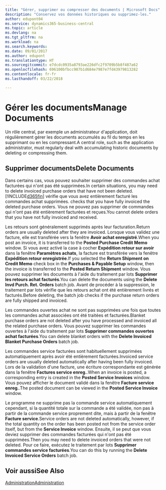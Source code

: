 ```yaml
---
title: "Gérer, supprimer ou compresser des documents | Microsoft Docs"
description: "Conservez vos données historiques ou supprimez-les."
author: edupont04
ms.service: dynamics365-business-central
ms.topic: article
ms.devlang: na
ms.tgt_pltfrm: na
ms.workload: na
ms.search.keywords: 
ms.date: 09/01/2017
ms.author: edupont
ms.translationtype: HT
ms.sourcegitcommit: e7dcdc0935a8793ae226dfc2f9709b5b8f487a62
ms.openlocfilehash: 696100bfbcc987b1d684e7987e7fd43979813282
ms.contentlocale: fr-fr
ms.lasthandoff: 03/22/2018

---
```

# <a name="manage-documents"></a><span data-ttu-id="09106-103">Gérer les documents</span><span class="sxs-lookup"><span data-stu-id="09106-103">Manage Documents</span></span>
<span data-ttu-id="09106-104">Un rôle central, par exemple un administrateur d'application, doit régulièrement gérer les documents accumulés au fil du temps en les supprimant ou en les compressant.</span><span class="sxs-lookup"><span data-stu-id="09106-104">A central role, such as the application administrator, must regularly deal with accumulating historic documents by deleting or compressing them.</span></span>  

## <a name="delete-documents"></a><span data-ttu-id="09106-105">Supprimer documents</span><span class="sxs-lookup"><span data-stu-id="09106-105">Delete Documents</span></span>
<span data-ttu-id="09106-106">Dans certains cas, vous pouvez souhaiter supprimer des commandes achat facturées qui n'ont pas été supprimées.</span><span class="sxs-lookup"><span data-stu-id="09106-106">In certain situations, you may need to delete invoiced purchase orders that have not been deleted.</span></span> [!INCLUDE[d365fin](includes/d365fin_md.md)]<span data-ttu-id="09106-107"> vérifie que vous avez entièrement facturé les commandes achat supprimées.</span><span class="sxs-lookup"><span data-stu-id="09106-107"> checks that you have fully invoiced the deleted purchase orders.</span></span> <span data-ttu-id="09106-108">Vous ne pouvez pas supprimer de commandes qui n'ont pas été entièrement facturées et reçues.</span><span class="sxs-lookup"><span data-stu-id="09106-108">You cannot delete orders that you have not fully invoiced and received.</span></span>  

<span data-ttu-id="09106-109">Les retours sont généralement supprimés après leur facturation.</span><span class="sxs-lookup"><span data-stu-id="09106-109">Return orders are usually deleted after they are invoiced.</span></span> <span data-ttu-id="09106-110">Lorsque vous validez une facture, elle est transférée vers la fenêtre **Avoir achat enregistré**.</span><span class="sxs-lookup"><span data-stu-id="09106-110">When you post an invoice, it is transferred to the **Posted Purchase Credit Memo** window.</span></span> <span data-ttu-id="09106-111">Si vous avez activé la case à cocher **Expédition retour sur avoir** dans la fenêtre **Paramètres achats**, la facture est transférée vers la fenêtre **Expédition retour enregistrée**.</span><span class="sxs-lookup"><span data-stu-id="09106-111">If you selected the **Return Shipment on Credit Memo** check box in the **Purchases & Payable Setup** window, then the invoice is transferred to the **Posted Return Shipment** window.</span></span> <span data-ttu-id="09106-112">Vous pouvez supprimer les documents à l'aide du traitement par lots **Supprimer les retours achat facturés**.</span><span class="sxs-lookup"><span data-stu-id="09106-112">You can delete the documents using the **Delete Invd Purch. Ret. Orders** batch job.</span></span> <span data-ttu-id="09106-113">Avant de procéder à la suppression, le traitement par lots vérifie que les retours achat ont été entièrement livrés et facturés.</span><span class="sxs-lookup"><span data-stu-id="09106-113">Before deleting, the batch job checks if the purchase return orders are fully shipped and invoiced.</span></span>  

<span data-ttu-id="09106-114">Les commandes ouvertes achat ne sont pas supprimées une fois que toutes les commandes achat associées ont été traitées et facturées.</span><span class="sxs-lookup"><span data-stu-id="09106-114">Blanket purchase orders are not deleted after you have processed and invoiced all the related purchase orders.</span></span> <span data-ttu-id="09106-115">Vous pouvez supprimer les commandes ouvertes à l'aide du traitement par lots **Supprimer commandes ouvertes achat facturées**.</span><span class="sxs-lookup"><span data-stu-id="09106-115">You can delete blanket orders with the **Delete Invoiced Blanket Purchase Orders** batch job.</span></span>  

<span data-ttu-id="09106-116">Les commandes service facturées sont habituellement supprimées automatiquement après avoir été entièrement facturées.</span><span class="sxs-lookup"><span data-stu-id="09106-116">Invoiced service orders are usually deleted automatically after having been fully invoiced.</span></span> <span data-ttu-id="09106-117">Lors de la validation d'une facture, une écriture correspondante est générée dans la fenêtre **Factures service enreg.**.</span><span class="sxs-lookup"><span data-stu-id="09106-117">When an invoice is posted, a corresponding entry is created in the **Posted Service Invoices** window.</span></span> <span data-ttu-id="09106-118">Vous pouvez afficher le document validé dans la fenêtre **Facture service enreg.**.</span><span class="sxs-lookup"><span data-stu-id="09106-118">The posted document can be viewed in the **Posted Service Invoice** window.</span></span>  

<span data-ttu-id="09106-119">Le programme ne supprime pas la commande service automatiquement cependant, si la quantité totale sur la commande a été validée, non pas à partir de la commande service proprement dite, mais à partir de la fenêtre **Facture service**.</span><span class="sxs-lookup"><span data-stu-id="09106-119">Service orders are not deleted automatically, however, if the total quantity on the order has been posted not from the service order itself, but from the **Service Invoice** window.</span></span> <span data-ttu-id="09106-120">Ensuite, il se peut que vous deviez supprimer des commandes facturées qui n'ont pas été supprimées.</span><span class="sxs-lookup"><span data-stu-id="09106-120">Then you may need to delete invoiced orders that were not deleted.</span></span> <span data-ttu-id="09106-121">Pour ce faire, exécutez le traitement par lots **Supprimer commandes service facturées**.</span><span class="sxs-lookup"><span data-stu-id="09106-121">You can do this by running the **Delete Invoiced Service Orders** batch job.</span></span>  

## <a name="see-also"></a><span data-ttu-id="09106-122">Voir aussi</span><span class="sxs-lookup"><span data-stu-id="09106-122">See Also</span></span>  
[<span data-ttu-id="09106-123">Administration</span><span class="sxs-lookup"><span data-stu-id="09106-123">Administration</span></span>](admin-setup-and-administration.md)  


